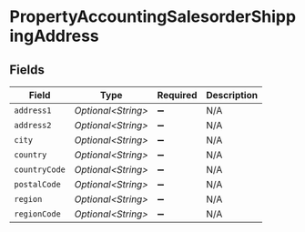 # PropertyAccountingSalesorderShippingAddress


## Fields

| Field               | Type                | Required            | Description         |
| ------------------- | ------------------- | ------------------- | ------------------- |
| `address1`          | *Optional\<String>* | :heavy_minus_sign:  | N/A                 |
| `address2`          | *Optional\<String>* | :heavy_minus_sign:  | N/A                 |
| `city`              | *Optional\<String>* | :heavy_minus_sign:  | N/A                 |
| `country`           | *Optional\<String>* | :heavy_minus_sign:  | N/A                 |
| `countryCode`       | *Optional\<String>* | :heavy_minus_sign:  | N/A                 |
| `postalCode`        | *Optional\<String>* | :heavy_minus_sign:  | N/A                 |
| `region`            | *Optional\<String>* | :heavy_minus_sign:  | N/A                 |
| `regionCode`        | *Optional\<String>* | :heavy_minus_sign:  | N/A                 |